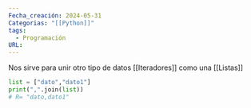 ```yaml
---
Fecha_creación: 2024-05-31
Categorias: "[[Python]]"
tags:
  - Programación
URL:
---
```

Nos sirve para unir otro tipo de datos [[Iteradores]] como una [[Listas]]

```python
list = ["dato","dato1"]
print(",".join(list))
# R= "dato,dato1"
```



